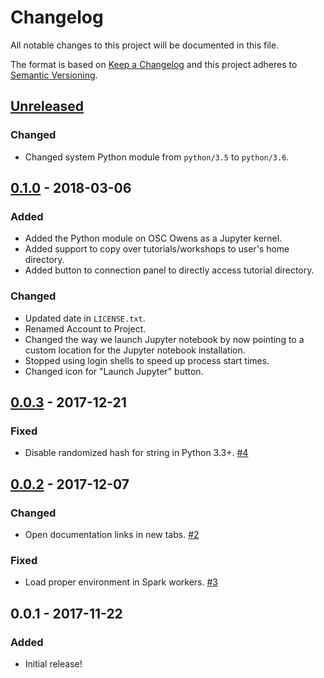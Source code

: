 # Changelog
All notable changes to this project will be documented in this file.

The format is based on [Keep a Changelog](http://keepachangelog.com/en/1.0.0/)
and this project adheres to [Semantic Versioning](http://semver.org/spec/v2.0.0.html).

## [Unreleased]
### Changed
- Changed system Python module from `python/3.5` to `python/3.6`.

## [0.1.0] - 2018-03-06
### Added
- Added the Python module on OSC Owens as a Jupyter kernel.
- Added support to copy over tutorials/workshops to user's home directory.
- Added button to connection panel to directly access tutorial directory.

### Changed
- Updated date in `LICENSE.txt`.
- Renamed Account to Project.
- Changed the way we launch Jupyter notebook by now pointing to a custom
  location for the Jupyter notebook installation.
- Stopped using login shells to speed up process start times.
- Changed icon for "Launch Jupyter" button.

## [0.0.3] - 2017-12-21
### Fixed
- Disable randomized hash for string in Python 3.3+.
  [#4](https://github.com/OSC/bc_osc_jupyter_spark/issues/4)

## [0.0.2] - 2017-12-07
### Changed
- Open documentation links in new tabs.
  [#2](https://github.com/OSC/bc_osc_jupyter_spark/issues/2)

### Fixed
- Load proper environment in Spark workers.
  [#3](https://github.com/OSC/bc_osc_jupyter_spark/issues/3)

## 0.0.1 - 2017-11-22
### Added
- Initial release!

[Unreleased]: https://github.com/OSC/bc_osc_jupyter_spark/compare/v0.1.0...HEAD
[0.1.0]: https://github.com/OSC/bc_osc_jupyter_spark/compare/v0.0.3...v0.1.0
[0.0.3]: https://github.com/OSC/bc_osc_jupyter_spark/compare/v0.0.2...v0.0.3
[0.0.2]: https://github.com/OSC/bc_osc_jupyter_spark/compare/v0.0.1...v0.0.2
